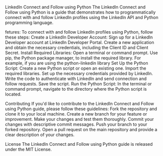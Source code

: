 LinkedIn Connect and Follow using Python
The LinkedIn Connect and Follow using Python is a guide that demonstrates how to programmatically connect with and follow LinkedIn profiles using the LinkedIn API and Python programming
language.


fetures:
To connect with and follow LinkedIn profiles using Python, follow these steps:
Create a LinkedIn Developer Account:
Sign up for a LinkedIn Developer account at LinkedIn Developer Portal.
Create a new application and obtain the necessary credentials, including the Client ID and Client Secret.
Install Required Libraries:
Open a terminal or command prompt.
Use pip, the Python package manager, to install the required library. For example, if you are using the python-linkedin library
Set Up the Python Script:
Create a new Python script or open an existing one.
Import the required libraries.
Set up the necessary credentials provided by LinkedIn.
Write the code to authenticate with LinkedIn and send connection and follow requests.
Save the script.
Run the Python Script:
In the terminal or command prompt, navigate to the directory where the Python script is located.


Contributing
If you'd like to contribute to the LinkedIn Connect and Follow using Python guide, please follow these guidelines:
Fork the repository and clone it to your local machine.
Create a new branch for your feature or improvement.
Make your changes and test them thoroughly.
Commit your changes with descriptive commit messages.
Push your branch to your forked repository.
Open a pull request on the main repository and provide a clear description of your changes.


License
The LinkedIn Connect and Follow using Python guide is released under the MIT License.
